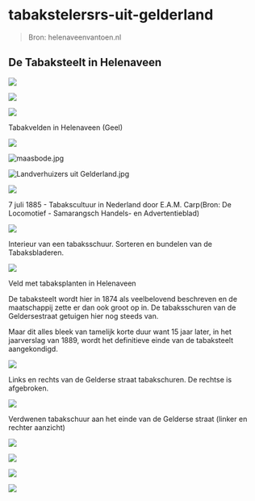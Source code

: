 # tabakstelersrs-uit-gelderland

> Bron: helenaveenvantoen.nl

## De Tabaksteelt in Helenaveen

![](images/tabakstelersrs-uit-gelderland/Schermafbeelding_2024-03-15_om_15.52.02.png)

![](images/tabakstelersrs-uit-gelderland/Schermafbeelding_2024-03-15_om_14.45.15.png)

![](images/tabakstelersrs-uit-gelderland/Schermafbeelding_2024-03-15_om_16.09.19.png)

Tabakvelden in Helenaveen (Geel)

![](images/tabakstelersrs-uit-gelderland/Schermafbeelding_2024-03-15_om_15.53.19.png)

![maasbode.jpg](images/tabakstelersrs-uit-gelderland/maasbode.jpg)

![Landverhuizers uit Gelderland.jpg](images/tabakstelersrs-uit-gelderland/Landverhuizers_uit_Gelderland.jpg)

![](images/tabakstelersrs-uit-gelderland/1885-07-07_Tabakscultuur-in-Nederland_Carp_DeLocomotief-Samarangsch_Handels-en-advertentie-blad.jpg)

7 juli 1885 - Tabakscultuur in Nederland door E.A.M. Carp(Bron: De Locomotief - Samarangsch Handels- en Advertentieblad)

![](images/tabakstelersrs-uit-gelderland/Ro08.jpg)

Interieur van een tabaksschuur. Sorteren en bundelen van de Tabaksbladeren.

![](images/tabakstelersrs-uit-gelderland/Schermafbeelding_2024-03-15_om_16.12.24.png)

Veld met tabaksplanten in Helenaveen

De tabaksteelt wordt hier in 1874 als veelbelovend beschreven en de maatschappij zette er dan ook groot op in. De tabaksschuren van de Geldersestraat getuigen hier nog steeds van.

Maar dit alles bleek van tamelijk korte duur want 15 jaar later, in het jaarverslag van 1889, wordt het definitieve einde van de tabaksteelt aangekondigd.

![](images/tabakstelersrs-uit-gelderland/scheepswerf_met_tabakschuur.jpg)

Links en rechts van de Gelderse straat tabakschuren. De rechtse is afgebroken.

![](images/tabakstelersrs-uit-gelderland/Schermafbeelding_2024-03-15_om_16.06.34.png)

Verdwenen tabakschuur aan het einde van de Gelderse straat (linker en rechter aanzicht)

![](images/tabakstelersrs-uit-gelderland/Schermafbeelding_2024-03-15_om_15.54.51.png)

![](images/tabakstelersrs-uit-gelderland/Schermafbeelding_2024-03-15_om_15.56.52.png)

![](images/tabakstelersrs-uit-gelderland/Schermafbeelding_2024-03-15_om_15.59.59.png)

![](images/tabakstelersrs-uit-gelderland/Schermafbeelding_2024-03-15_om_16.00.57.png)
